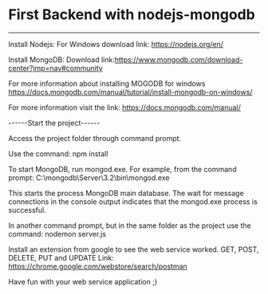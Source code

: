 # First Backend with nodejs-mongodb

---------------------------------------

Install Nodejs:
For Windows download link: https://nodejs.org/en/

Install MongoDB:
Download link:https://www.mongodb.com/download-center?jmp=nav#community

For more information about installing MOGODB for windows
https://docs.mongodb.com/manual/tutorial/install-mongodb-on-windows/

For more information visit the link: https://docs.mongodb.com/manual/

------Start the project------

Access the project folder through command prompt.

Use the command: npm install

To start MongoDB, run mongod.exe. For example, from the command prompt: C:\mongodb\Server\3.2\bin\mongod.exe

This starts the process MongoDB main database. The wait for message connections in the console output indicates that the mongod.exe process is successful.

In another command prompt, but in the same folder as the project use the command: nodemon server.js


Install an extension from google to see the web service worked. GET, POST, DELETE, PUT and UPDATE
Link: https://chrome.google.com/webstore/search/postman


Have fun with your web service application ;)
 


